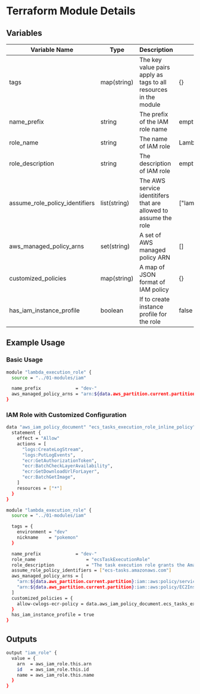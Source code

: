 # Terraform Module Details

## Variables

| Variable Name                  | Type         | Description                                                      | Default                  |
| ------------------------------ | ------------ | ---------------------------------------------------------------- | ------------------------ |
| tags                           | map(string)  | The key value pairs apply as tags to all resources in the module | {}                       |
| name_prefix                    | string       | The prefix of the IAM role name                                  | empty string             |
| role_name                      | string       | The name of IAM role                                             | LambdaExecutionRole      |
| role_description               | string       | The description of IAM role                                      | empty string             |
| assume_role_policy_identifiers | list(string) | The AWS service identitifers that are allowed to assume the role | ["lambda.amazonaws.com"] |
| aws_managed_policy_arns        | set(string)  | A set of AWS managed policy ARN                                  | []                       |
| customized_policies            | map(string)  | A map of JSON format of IAM policy                               | {}                       |
| has_iam_instance_profile       | boolean      | If to create instance profile for the role                       | false                    | - |

## Example Usage

### Basic Usage

```bash
module "lambda_execution_role" {
  source = "../01-modules/iam"

  name_prefix             = "dev-"
  aws_managed_policy_arns = "arn:${data.aws_partition.current.partition}:iam::aws:policy/service-role/AWSLambdaBasicExecutionRole"
}
```

### IAM Role with Customized Configuration

```bash
data "aws_iam_policy_document" "ecs_tasks_execution_role_inline_policy" {
  statement {
    effect = "Allow"
    actions = [
      "logs:CreateLogStream",
      "logs:PutLogEvents",
      "ecr:GetAuthorizationToken",
      "ecr:BatchCheckLayerAvailability",
      "ecr:GetDownloadUrlForLayer",
      "ecr:BatchGetImage",
    ]
    resources = ["*"]
  }
}

module "lambda_execution_role" {
  source = "../01-modules/iam"

  tags = {
    environment = "dev"
    nickname    = "pokemon"
  }

  name_prefix             = "dev-"
  role_name                   = "ecsTaskExecutionRole"
  role_description            = "The task execution role grants the Amazon ECS container and Fargate agents permission to make AWS API calls on your behalf."
  assume_role_policy_identifiers = ["ecs-tasks.amazonaws.com"]
  aws_managed_policy_arns = [
    "arn:${data.aws_partition.current.partition}:iam::aws:policy/service-role/AmazonECSTaskExecutionRolePolicy",
    "arn:${data.aws_partition.current.partition}:iam::aws:policy/EC2InstanceProfileForImageBuilderECRContainerBuilds"
  ]
  customized_policies = {
    allow-cwlogs-ecr-policy = data.aws_iam_policy_document.ecs_tasks_execution_role_inline_policy.json
  }
  has_iam_instance_profile = true
}
```

## Outputs

```bash
output "iam_role" {
  value = {
    arn  = aws_iam_role.this.arn
    id   = aws_iam_role.this.id
    name = aws_iam_role.this.name
  }
}
```